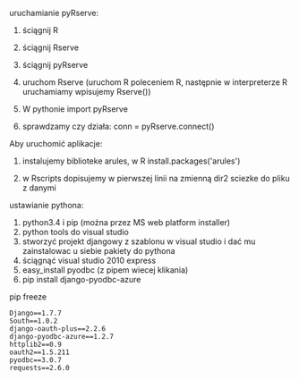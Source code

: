 
uruchamianie pyRserve:
1. ściągnij R 

2. ściągnij Rserve

3. ściągnij pyRserve

4. uruchom Rserve (uruchom R poleceniem R, następnie w interpreterze R uruchamiamy wpisujemy Rserve())

5. W pythonie import pyRserve

6. sprawdzamy czy działa: conn = pyRserve.connect()

Aby uruchomić aplikacje:

1. instalujemy biblioteke arules, w R install.packages('arules')

2. w Rscripts dopisujemy w pierwszej linii na zmienną dir2 sciezke do pliku z danymi

ustawianie pythona:

1.  python3.4 i pip (można przez MS web platform installer)
2.  python tools do visual studio
3.  stworzyć projekt djangowy z szablonu w visual studio i dać mu zainstalowac u siebie pakiety do pythona
4.  ściągnąć visual studio 2010 express
5.  easy_install pyodbc (z pipem wiecej klikania)
6.  pip install django-pyodbc-azure

pip freeze
```
Django==1.7.7
South==1.0.2
django-oauth-plus==2.2.6
django-pyodbc-azure==1.2.7
httplib2==0.9
oauth2==1.5.211
pyodbc==3.0.7
requests==2.6.0
```

